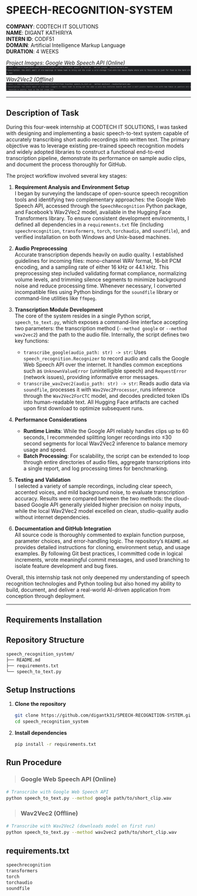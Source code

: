 # SPEECH-RECOGNITION-SYSTEM

**COMPANY**: CODTECH IT SOLUTIONS  
**NAME**: DIGANT KATHIRIYA  
**INTERN ID**: CODF51  
**DOMAIN**: Artificial Intelligence Markup Language  
**DURATION**: 4 WEEKS

*Project Images*:
*Google Web Speech API (Online)*
![Google Web Speech API (Online).png](https://github.com/digantk31/SPEECH-RECOGNITION-SYSTEM/blob/main/project%20images/01-Google_Web_Speech_%20API_(Online).png)
*Wav2Vec2 (Offline)*
![Wav2Vec2 (Offline).png](https://github.com/digantk31/SPEECH-RECOGNITION-SYSTEM/blob/main/project%20images/02-Wav2Vec2_(Offline).png)

---

## Description of Task

During this four-week internship at CODTECH IT SOLUTIONS, I was tasked with designing and implementing a basic speech-to-text system capable of accurately transcribing short audio recordings into written text. The primary objective was to leverage existing pre-trained speech recognition models and widely adopted libraries to construct a functional end-to-end transcription pipeline, demonstrate its performance on sample audio clips, and document the process thoroughly for GitHub.

The project workflow involved several key stages:

1. **Requirement Analysis and Environment Setup**  
   I began by surveying the landscape of open-source speech recognition tools and identifying two complementary approaches: the Google Web Speech API, accessed through the `SpeechRecognition` Python package, and Facebook’s Wav2Vec2 model, available in the Hugging Face Transformers library. To ensure consistent development environments, I defined all dependencies in a `requirements.txt` file (including `speechrecognition`, `transformers`, `torch`, `torchaudio`, and `soundfile`), and verified installation on both Windows and Unix-based machines.

2. **Audio Preprocessing**  
   Accurate transcription depends heavily on audio quality. I established guidelines for incoming files: mono-channel WAV format, 16-bit PCM encoding, and a sampling rate of either 16 kHz or 44.1 kHz. This preprocessing step included validating format compliance, normalizing volume levels, and trimming silence segments to minimize background noise and reduce processing time. Whenever necessary, I converted incompatible files using Python bindings for the `soundfile` library or command-line utilities like `ffmpeg`.

3. **Transcription Module Development**  
   The core of the system resides in a single Python script, `speech_to_text.py`, which exposes a command-line interface accepting two parameters: the transcription method (`--method google` or `--method wav2vec2`) and the path to the audio file. Internally, the script defines two key functions:
   - `transcribe_google(audio_path: str) -> str`: Uses `speech_recognition.Recognizer` to record audio and calls the Google Web Speech API over the internet. It handles common exceptions such as `UnknownValueError` (unintelligible speech) and `RequestError` (network issues), providing informative error messages.
   - `transcribe_wav2vec2(audio_path: str) -> str`: Reads audio data via `soundfile`, processes it with `Wav2Vec2Processor`, runs inference through the `Wav2Vec2ForCTC` model, and decodes predicted token IDs into human-readable text. All Hugging Face artifacts are cached upon first download to optimize subsequent runs.

4. **Performance Considerations**  
   - **Runtime Limits**: While the Google API reliably handles clips up to 60 seconds, I recommended splitting longer recordings into ≤30 second segments for local Wav2Vec2 inference to balance memory usage and speed.
   - **Batch Processing**: For scalability, the script can be extended to loop through entire directories of audio files, aggregate transcriptions into a single report, and log processing times for benchmarking.

5. **Testing and Validation**  
   I selected a variety of sample recordings, including clear speech, accented voices, and mild background noise, to evaluate transcription accuracy. Results were compared between the two methods: the cloud-based Google API generally yielded higher precision on noisy inputs, while the local Wav2Vec2 model excelled on clean, studio-quality audio without internet dependencies.

6. **Documentation and GitHub Integration**  
   All source code is thoroughly commented to explain function purpose, parameter choices, and error-handling logic. The repository’s `README.md` provides detailed instructions for cloning, environment setup, and usage examples. By following Git best practices, I committed code in logical increments, wrote meaningful commit messages, and used branching to isolate feature development and bug fixes.

Overall, this internship task not only deepened my understanding of speech recognition technologies and Python tooling but also honed my ability to build, document, and deliver a real-world AI-driven application from conception through deployment.

---

## Requirements Installation

## Repository Structure

```
speech_recognition_system/
├── README.md
├── requirements.txt
└── speech_to_text.py
```

## Setup Instructions

1. **Clone the repository**
   ```bash
   git clone https://github.com/digantk31/SPEECH-RECOGNITION-SYSTEM.git
   cd speech_recognition_system
   ```

2. **Install dependencies**
   ```bash
   pip install -r requirements.txt
   ```

## Run Procedure

> ### Google Web Speech API (Online)
```bash
# Transcribe with Google Web Speech API
python speech_to_text.py --method google path/to/short_clip.wav
```

> ### Wav2Vec2 (Offline)
```bash
# Transcribe with Wav2Vec2 (downloads model on first run)
python speech_to_text.py --method wav2vec2 path/to/short_clip.wav
```

## requirements.txt

```text
speechrecognition
transformers
torch
torchaudio
soundfile
```
